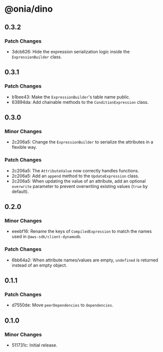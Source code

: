 # @onia/dino

## 0.3.2

### Patch Changes

- 3dcb626: Hide the expression serialization logic inside the `ExpressionBuilder` class.

## 0.3.1

### Patch Changes

- b1bee43: Make the `ExpressionBuilder`'s table name public.
- 63894da: Add chainable methods to the `ConditionExpression` class.

## 0.3.0

### Minor Changes

- 2c206a5: Change the `ExpressionBuilder` to serialize the attributes in a flexible way.

### Patch Changes

- 2c206a5: The `AttributeValue` now correctly handles functions.
- 2c206a5: Add an `append` method to the `UpdateExpression` class.
- 2c206a5: When updating the value of an attribute, add an optional `overwrite` parameter to prevent overwriting existing values (`true` by default).

## 0.2.0

### Minor Changes

- eeebf16: Rename the keys of `CompiledExpression` to match the names used in `@aws-sdk/client-dynamodb`.

### Patch Changes

- 6bb64a2: When attribute names/values are empty, `undefined` is returned instead of an empty object.

## 0.1.1

### Patch Changes

- d7550de: Move `peerDependencies` to `dependencies`.

## 0.1.0

### Minor Changes

- 511731c: Initial release.
